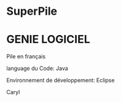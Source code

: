 # SuperPile
# GENIE LOGICIEL
Pile en français

language du Code:
Java

Environnement de développement:
Eclipse


Caryl
